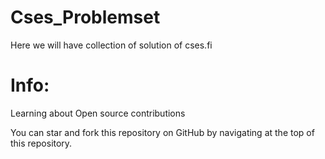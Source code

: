 # Cses_Problemset

Here we will have collection of solution of cses.fi


# Info:

Learning about Open source contributions

You can star and fork this repository on GitHub by navigating at the top of this repository.
